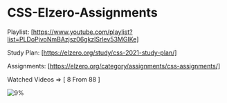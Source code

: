 # CSS-Elzero-Assignments

Playlist: [https://www.youtube.com/playlist?list=PLDoPjvoNmBAzjsz06gkzlSrlev53MGIKe]

Study Plan: [https://elzero.org/study/css-2021-study-plan/]

Assignments: [https://elzero.org/category/assignments/css-assignments/]

Watched Videos => [ 8 From 88 ]

![9%](https://progress-bar.dev/9/?title=progress)

